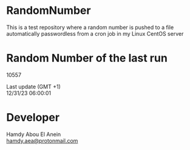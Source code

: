 # RandomNumber    
This is a test repository where a random number is pushed to a file automatically passwordless from a cron job in my Linux CentOS server    
# Random Number of the last run   
10557
      
Last update (GMT +1)    
12/31/23 06:00:01
# Developer    
Hamdy Abou El Anein   
hamdy.aea@protonmail.com
